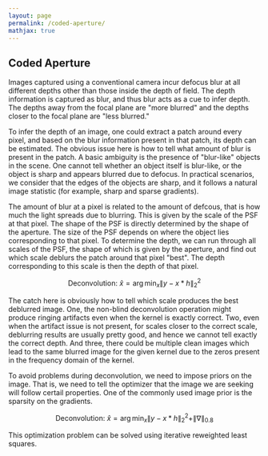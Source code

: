 ```yaml
---
layout: page
permalink: /coded-aperture/
mathjax: true
---
```

## Coded Aperture

Images captured using a conventional camera incur defocus blur at all
different depths other than those inside the depth of field. The depth
information is captured as blur, and thus blur acts as a cue to infer
depth. The depths away from the focal plane are "more blurred" and the
depths closer to the focal plane are "less blurred." 

To infer the depth of an image, one could extract a patch around every
pixel, and based on the blur information present in that patch, its
depth can be estimated. The obvious issue here is how to tell what
amount of blur is present in the patch. A basic ambiguity is the
presence of "blur-like" objects in the scene. One cannot tell whether
an object itself is blur-like, or the object is sharp and appears
blurred due to defocus. In practical scenarios, we consider that the
edges of the objects are sharp, and it follows a natural image
statistic (for example, sharp and sparse gradients). 

The amount of blur at a pixel is related to the amount of defcous,
that is how much the light spreads due to blurring. This is given by
the scale of the PSF at that pixel. The shape of the PSF is directly
determined by the shape of the aperture. The size of the PSF depends
on where the object lies corresponding to that pixel. To determine the
depth, we can run through all scales of the PSF, the shape of which is
given by the aperture, and find out which scale deblurs the patch
around that pixel "best". The depth corresponding to this scale is
then the depth of that pixel.

$$
\text{Deconvolution: } \hat{x} = \arg \min_x \|y - x \ast h\|_2^2 
$$

The catch here is obviously how to tell which scale produces the best
deblurred image. One, the non-blind deconvolution operation might produce
ringing artifacts even when the kernel is exactly correct. Two, even when
the artifact issue is not present, for scales closer to the correct
scale, deblurring results are usually pretty good, and hence we cannot
tell exactly the correct depth. And three, there could be multiple
clean images which lead to the same blurred image for the given kernel
due to the zeros present in the frequency domain of the kernel.

To avoid problems during deconvolution, we need to impose priors on
the image. That is, we need to tell the optimizer that the image we
are seeking will follow certail properties. One of the commonly used
image prior is the sparsity on the gradients. 

$$
\text{Deconvolution: } \hat{x} = \arg \min_x \|y - x \ast h \|_2^2 +
\| \nabla \|_{0.8}
$$

This optimization problem can be solved using iterative reweighted
least squares.

